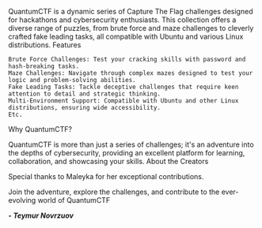 QuantumCTF is a dynamic series of Capture The Flag challenges designed for hackathons and cybersecurity enthusiasts. This collection offers a diverse range of puzzles, from brute force and maze challenges to cleverly crafted fake leading tasks, all compatible with Ubuntu and various Linux distributions.
Features

    Brute Force Challenges: Test your cracking skills with password and hash-breaking tasks.
    Maze Challenges: Navigate through complex mazes designed to test your logic and problem-solving abilities.
    Fake Leading Tasks: Tackle deceptive challenges that require keen attention to detail and strategic thinking.
    Multi-Environment Support: Compatible with Ubuntu and other Linux distributions, ensuring wide accessibility.
    Etc.

Why QuantumCTF?

QuantumCTF is more than just a series of challenges; it's an adventure into the depths of cybersecurity, providing an excellent platform for learning, collaboration, and showcasing your skills.
About the Creators

Special thanks to Maleyka for her exceptional contributions.

Join the adventure, explore the challenges, and contribute to the ever-evolving world of QuantumCTF

**_- **Teymur Novrzuov**_**

